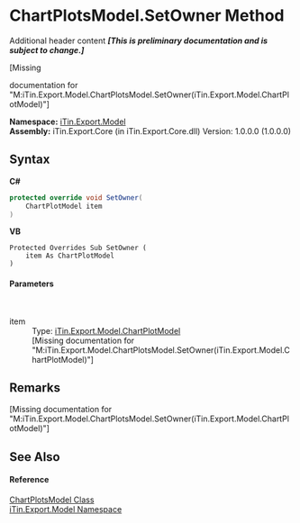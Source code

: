 # ChartPlotsModel.SetOwner Method 
Additional header content _**\[This is preliminary documentation and is subject to change.\]**_

\[Missing <summary> documentation for "M:iTin.Export.Model.ChartPlotsModel.SetOwner(iTin.Export.Model.ChartPlotModel)"\]

**Namespace:**&nbsp;<a href="ef57ffcc-e95e-b212-5a46-9aa6f5a3511f">iTin.Export.Model</a><br />**Assembly:**&nbsp;iTin.Export.Core (in iTin.Export.Core.dll) Version: 1.0.0.0 (1.0.0.0)

## Syntax

**C#**<br />
``` C#
protected override void SetOwner(
	ChartPlotModel item
)
```

**VB**<br />
``` VB
Protected Overrides Sub SetOwner ( 
	item As ChartPlotModel
)
```


#### Parameters
&nbsp;<dl><dt>item</dt><dd>Type: <a href="ea231265-fbd3-a14c-2772-7478f71a56e9">iTin.Export.Model.ChartPlotModel</a><br />\[Missing <param name="item"/> documentation for "M:iTin.Export.Model.ChartPlotsModel.SetOwner(iTin.Export.Model.ChartPlotModel)"\]</dd></dl>

## Remarks
\[Missing <remarks> documentation for "M:iTin.Export.Model.ChartPlotsModel.SetOwner(iTin.Export.Model.ChartPlotModel)"\]

## See Also


#### Reference
<a href="d37af5f5-f73d-c555-8ff7-69ecdefa95dd">ChartPlotsModel Class</a><br /><a href="ef57ffcc-e95e-b212-5a46-9aa6f5a3511f">iTin.Export.Model Namespace</a><br />